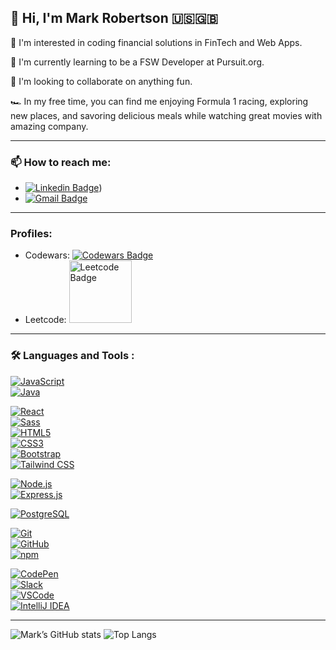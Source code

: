 
## 👋 Hi, I'm Mark Robertson 🇺🇸🇬🇧

👀 I'm interested in coding financial solutions in FinTech and Web Apps.

🌱 I'm currently learning to be a FSW Developer at Pursuit.org.

💞️ I'm looking to collaborate on anything fun.

🏎️ In my free time, you can find me enjoying Formula 1 racing, exploring new places, and savoring delicious meals while watching great movies with amazing company.

---
### 📫 How to reach me:

- [![Linkedin Badge](https://img.shields.io/badge/-LinkedIn-blue?style=flat&logo=Linkedin&logoColor=white)](https://www.linkedin.com/in/mark-robertson-ny-uk/))
- [![Gmail Badge](https://img.shields.io/badge/-Gmail-red?style=flat&logo=Gmail&logoColor=white)](mailto:MarkRobertson67@gmail.com)


<!-- - Email: [markrobertson67@gmail.com](mailto:markrobertson67@gmail.com)
- LinkedIn: [www.linkedin.com/in/mark-robertson-NY-UK](https://www.linkedin.com/in/mark-robertson-NY-UK) -->

---
### Profiles:

- Codewars: [![Codewars Badge](https://www.codewars.com/users/Goldsuccess167/badges/small)](https://www.codewars.com/users/Goldsuccess167)
- Leetcode: <a href="https://leetcode.com/Goldsuccess167/"><img src="https://assets.leetcode.com/static_assets/public/webpack_bundles/images/logo-dark.e99485d9b.svg" width="100" alt="Leetcode Badge"></a>


<!-- - Codewars: [![Codewars Badge](https://www.codewars.com/users/Goldsuccess167/badges/large)](https://www.codewars.com/users/Goldsuccess167)
- Leetcode: [![Leetcode Badge](https://assets.leetcode.com/static_assets/public/webpack_bundles/images/logo-dark.e99485d9b.svg)](https://leetcode.com/Goldsuccess167/) -->

---
### 🛠 Languages and Tools :

<!-- 1. Core languages -->
[![JavaScript](https://cdn.jsdelivr.net/gh/devicons/devicon/icons/javascript/javascript-original.svg)](https://www.javascript.com/)  
[![Java](https://cdn.jsdelivr.net/gh/devicons/devicon/icons/java/java-original-wordmark.svg)](https://www.java.com/)  

<!-- 2. Front-end frameworks & styling tools -->
[![React](https://cdn.jsdelivr.net/gh/devicons/devicon/icons/react/react-original-wordmark.svg)](https://reactjs.org/)  
[![Sass](https://cdn.jsdelivr.net/gh/devicons/devicon/icons/sass/sass-original.svg)](https://sass-lang.com/)  
[![HTML5](https://cdn.jsdelivr.net/gh/devicons/devicon/icons/html5/html5-original-wordmark.svg)](https://developer.mozilla.org/docs/Web/HTML)  
[![CSS3](https://cdn.jsdelivr.net/gh/devicons/devicon/icons/css3/css3-original-wordmark.svg)](https://developer.mozilla.org/docs/Web/CSS)  
[![Bootstrap](https://cdn.jsdelivr.net/gh/devicons/devicon/icons/bootstrap/bootstrap-original.svg)](https://getbootstrap.com/)  
[![Tailwind CSS](https://cdn.jsdelivr.net/gh/devicons/devicon/icons/tailwindcss/tailwindcss-original-wordmark.svg)](https://tailwindcss.com/)  

<!-- 3. Back-end runtime & framework -->
[![Node.js](https://cdn.jsdelivr.net/gh/devicons/devicon/icons/nodejs/nodejs-original-wordmark.svg)](https://nodejs.org/)  
[![Express.js](https://img.shields.io/badge/-?style=flat-square&logo=express&logoColor=white&logoOnly=true)](https://expressjs.com/)  

<!-- 4. Database -->
[![PostgreSQL](https://cdn.jsdelivr.net/gh/devicons/devicon/icons/postgresql/postgresql-original-wordmark.svg)](https://www.postgresql.org/)  

<!-- 5. Version control & package managers -->
[![Git](https://cdn.jsdelivr.net/gh/devicons/devicon/icons/git/git-original-wordmark.svg)](https://git-scm.com/)  
[![GitHub](https://github.githubassets.com/images/modules/logos_page/GitHub-Mark-Light.png)](https://github.com/)  
[![npm](https://cdn.jsdelivr.net/gh/devicons/devicon/icons/npm/npm-original-wordmark.svg)](https://www.npmjs.com/)  

<!-- 6. Community & editors -->
[![CodePen](https://img.shields.io/badge/-?style=flat-square&logo=codepen&logoColor=white&logoOnly=true)](https://codepen.io/)  
[![Slack](https://cdn.jsdelivr.net/gh/devicons/devicon/icons/slack/slack-original.svg)](https://slack.com/)  
[![VSCode](https://cdn.jsdelivr.net/gh/devicons/devicon/icons/vscode/vscode-original-wordmark.svg)](https://code.visualstudio.com/)  
[![IntelliJ IDEA](https://cdn.jsdelivr.net/gh/devicons/devicon/icons/intellij/intellij-original-wordmark.svg)](https://www.jetbrains.com/idea/)


---

![Mark’s GitHub stats](https://github-readme-stats.vercel.app/api?username=MarkRobertson67&show_icons=true&theme=blue-green)
![Top Langs](https://github-readme-stats.vercel.app/api/top-langs/?username=MarkRobertson67&layout=donut&show_icons=true&theme=blue-green)
</p>



